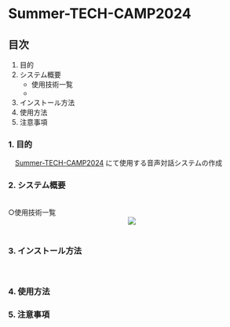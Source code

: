 # Summer-TECH-CAMP2024

## 目次
 1. 目的
 2. システム概要
    - 使用技術一覧
    - 
 4. インストール方法
 5. 使用方法
 6. 注意事項

### 1. 目的
　[Summer-TECH-CAMP2024](https://www.sharen.tut.ac.jp/event/detail.php?y=2024&m=8&d=20#2065) にて使用する音声対話システムの作成

### 2. システム概要
<br />
 ○使用技術一覧
<div align="center">
 <img src="https://img.shields.io/badge/-Python-F2C63C.svg?logo=python&style=for-the-badge">
</div>
<br />

### 3. インストール方法
　

### 4. 使用方法


### 5. 注意事項

